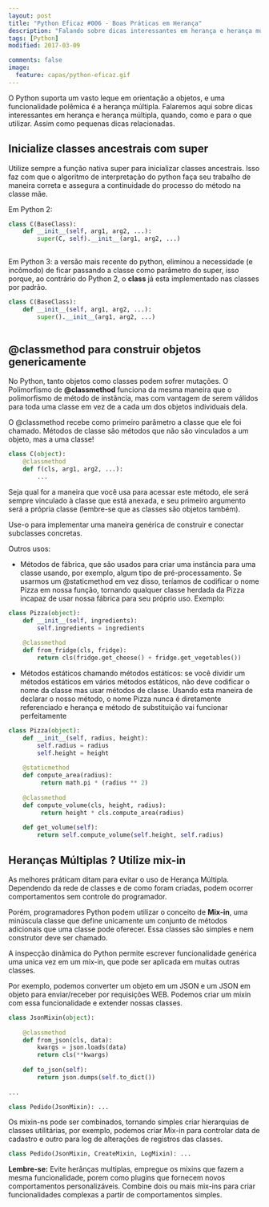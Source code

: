 ```yaml
---
layout: post
title: "Python Eficaz #006 - Boas Práticas em Herança"
description: "Falando sobre dicas interessantes em herança e herança múltipla no python."
tags: [Python]
modified: 2017-03-09

comments: false
image:
  feature: capas/python-eficaz.gif
---
```


O Python suporta um vasto leque em orientação a objetos, e uma funcionalidade polêmica é a herança múltipla. Falaremos aqui sobre dicas interessantes em herança e herança múltipla, quando, como e para o que utilizar. Assim como pequenas dicas relacionadas.

## Inicialize classes ancestrais com super

Utilize sempre a função nativa super para inicializar classes ancestrais. Isso faz com que o algoritmo de interpretação do python faça seu trabalho de maneira correta e assegura a continuidade do processo do método na classe mãe.

Em Python 2:
```python
class C(BaseClass):
    def __init__(self, arg1, arg2, ...):
        super(C, self).__init__(arg1, arg2, ...)
        
```

Em Python 3: a versão mais recente do python, eliminou a necessidade (e incômodo) de ficar passando a classe como parâmetro do super, isso porque, ao contrário do Python 2, o __class__ já esta implementado nas classes por padrão.
```python
class C(BaseClass):
    def __init__(self, arg1, arg2, ...):
        super().__init__(arg1, arg2, ...)
        
```

## @classmethod para construir objetos genericamente

No Python, tanto objetos como classes podem sofrer mutações. O Polimorfismo de __@classmethod__ funciona da mesma maneira que o polimorfismo de método de instãncia, mas com vantagem de serem válidos para toda uma classe em vez de a cada um dos objetos individuais dela. 

O @classmethod recebe como primeiro parâmetro a classe que ele foi chamado. Métodos de classe são métodos que não são vinculados a um objeto, mas a uma classe! 
```python
class C(object):
    @classmethod
    def f(cls, arg1, arg2, ...):
        ...
```

Seja qual for a maneira que você usa para acessar este método, ele será sempre vinculado à classe que está anexada, e seu primeiro argumento será a própria classe (lembre-se que as classes são objetos também).

Use-o para implementar uma maneira genérica de construir e conectar subclasses concretas.

Outros usos:
- Métodos de fábrica, que são usados para criar uma instância para uma classe usando, por exemplo, algum tipo de pré-processamento. Se usarmos um @staticmethod em vez disso, teríamos de codificar o nome Pizza em nossa função, tornando qualquer classe herdada da Pizza incapaz de usar nossa fábrica para seu próprio uso. Exemplo:
```python
class Pizza(object):
    def __init__(self, ingredients):
        self.ingredients = ingredients
 
    @classmethod
    def from_fridge(cls, fridge):
        return cls(fridge.get_cheese() + fridge.get_vegetables())
```
- Métodos estáticos chamando métodos estáticos: se você dividir um métodos estáticos em vários métodos estáticos, não deve codificar o nome da classe mas usar métodos de classe. Usando esta maneira de declarar o nosso método, o nome Pizza nunca é diretamente referenciado e herança e método de substituição vai funcionar perfeitamente
```python
class Pizza(object):
    def __init__(self, radius, height):
        self.radius = radius
        self.height = height
 
    @staticmethod
    def compute_area(radius):
         return math.pi * (radius ** 2)
 
    @classmethod
    def compute_volume(cls, height, radius):
         return height * cls.compute_area(radius)
 
    def get_volume(self):
        return self.compute_volume(self.height, self.radius)
```

## Heranças Múltiplas ? Utilize mix-in

As melhores práticam ditam para evitar o uso de Herança Múltipla. Dependendo da rede de classes e de como foram criadas, podem ocorrer comportamentos sem controle do programador.

Porém, programadores Python podem utilizar o conceito de __Mix-in__, uma minúscula classe que define unicamente um conjunto de métodos adicionais que uma classe pode oferecer. Essa classes são simples e nem construtor deve ser chamado.

A inspecção dinãmica do Python permite escrever funcionalidade genérica uma unica vez em um mix-in, que pode ser aplicada em muitas outras classes.

Por exemplo, podemos converter um objeto em um JSON e um JSON em objeto para enviar/receber por requisições WEB. Podemos criar um mixin com essa funcionalidade e extender nossas classes.

```python
class JsonMixin(object):
     
    @classmethod
    def from_json(cls, data):
        kwargs = json.loads(data)
        return cls(**kwargs)
        
    def to_json(self):
        return json.dumps(self.to_dict())
        
...

class Pedido(JsonMixin): ...
```

Os mixin-ns pode ser combinados, tornando simples criar hierarquias de classes utilitárias, por exemplo, podemos criar Mix-in para controlar data de cadastro e outro para log de alterações de registros das classes.

```python
class Pedido(JsonMixin, CreateMixin, LogMixin): ...
```

__Lembre-se:__ Evite herânças multiplas, empregue os mixins que fazem a mesma funcionalidade, porem como plugins que fornecem novos comportamentos personalizáveis. Combine dois ou mais mix-ins para criar funcionalidades complexas a partir de comportamentos simples.
